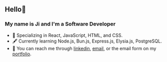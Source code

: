 ## Hello👋

### My name is Ji and I'm a Software Developer

- 🌱 Specializing in React, JavaScript, HTML, and CSS.
- 🖋️ Currently learning Node.js, Bun.js, Express.js, Elysia.js, PostgreSQL.
- 📨 You can reach me through [linkedin](https://www.linkedin.com/in/ji-park), [email](mailto:ji.park@jpnws.com), or the email form on my [portfolio](https://www.jpnws.com/).
